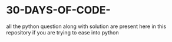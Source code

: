 # 30-DAYS-OF-CODE-
all the python question along with solution are present here in this repository  if you are trying to ease into python
